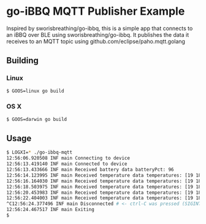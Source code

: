 # go-iBBQ MQTT Publisher Example
Inspired by sworisbreathing/go-ibbq, this is a simple app that connects to an iBBQ over BLE using sworisbreathing/go-ibbq. It publishes the data it receives to an MQTT topic using github.com/eclipse/paho.mqtt.golang 

## Building

### Linux

```bash
$ GOOS=linux go build
```

### OS X

```bash
$ GOOS=darwin go build
```

## Usage

```bash
$ LOGXI=* ./go-ibbq-mqtt
12:56:06.920508 INF main Connecting to device
12:56:13.419140 INF main Connected to device
12:56:13.433666 INF main Received battery data batteryPct: 96
12:56:14.123995 INF main Received temperature data temperatures: [19 18]
12:56:16.164030 INF main Received temperature data temperatures: [19 18]
12:56:18.503975 INF main Received temperature data temperatures: [19 18]
12:56:20.453983 INF main Received temperature data temperatures: [19 18]
12:56:22.404003 INF main Received temperature data temperatures: [19 18]
^C12:56:24.377496 INF main Disconnected # <- ctrl-C was pressed (SIGINT)
12:56:24.467517 INF main Exiting
$
```
